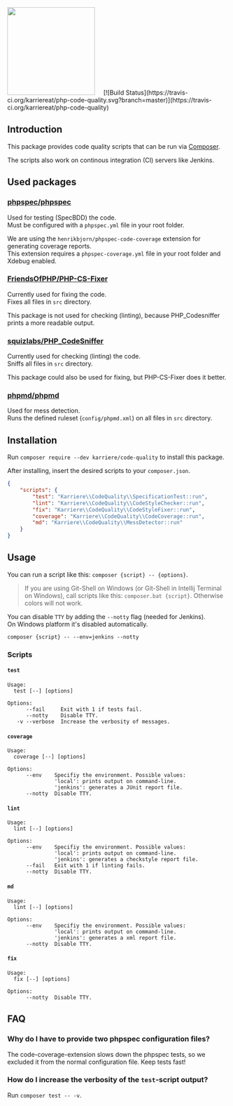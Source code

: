 <img width="200" src="https://www.karriere.at/images/layout/katlogo.svg">
<span>&nbsp;&nbsp;&nbsp;</span>
[![Build Status](https://travis-ci.org/karriereat/php-code-quality.svg?branch=master)](https://travis-ci.org/karriereat/php-code-quality)

## Introduction

This package provides code quality scripts that can be run via
[Composer](https://github.com/composer/composer).

The scripts also work on continous integration (CI) servers like Jenkins. 

## Used packages

### [phpspec/phpspec](https://github.com/phpspec/phpspec)

Used for testing (SpecBDD) the code.   
Must be configured with a `phpspec.yml` file in your root folder.

We are using the `henrikbjorn/phpspec-code-coverage` extension for generating coverage reports.   
This extension requires a `phpspec-coverage.yml` file in your root folder and Xdebug enabled.

### [FriendsOfPHP/PHP-CS-Fixer](https://github.com/FriendsOfPHP/PHP-CS-Fixer)

Currently used for fixing the code.   
Fixes all files in `src` directory.

This package is not used for checking (linting), because PHP_Codesniffer prints a 
more readable output.

### [squizlabs/PHP_CodeSniffer](https://github.com/squizlabs/PHP_CodeSniffer)

Currently used for checking (linting) the code.   
Sniffs all files in `src` directory.

This package could also be used for fixing, but PHP-CS-Fixer does it better.

### [phpmd/phpmd](https://github.com/phpmd/phpmd)

Used for mess detection.   
Runs the defined ruleset (`config/phpmd.xml`) on all files in `src` directory.

## Installation

Run `composer require --dev karriere/code-quality` to install this package.

After installing, insert the desired scripts to your `composer.json`.

```json
{
    "scripts": {
        "test": "Karriere\\CodeQuality\\SpecificationTest::run",
        "lint": "Karriere\\CodeQuality\\CodeStyleChecker::run",
        "fix": "Karriere\\CodeQuality\\CodeStyleFixer::run",
        "coverage": "Karriere\\CodeQuality\\CodeCoverage::run",
        "md": "Karriere\\CodeQuality\\MessDetector::run"
    }
}
```

## Usage

You can run a script like this: `composer {script} -- {options}`.

> If you are using Git-Shell on Windows (or Git-Shell in Intellij 
> Terminal on Windows), call scripts like this: `composer.bat {script}`.
> Otherwise colors will not work.

You can disable `TTY` by adding the `--notty` flag (needed for Jenkins).   
On Windows platform it's disabled automatically.

```
composer {script} -- --env=jenkins --notty
```

### Scripts

#### `test`

```
Usage:
  test [--] [options]

Options:
      --fail     Exit with 1 if tests fail.
      --notty    Disable TTY.
   -v --verbose  Increase the verbosity of messages.
```

#### `coverage`

```
Usage:
  coverage [--] [options]

Options:
      --env    Specifiy the environment. Possible values:
               'local': prints output on command-line.
               'jenkins': generates a JUnit report file.
      --notty  Disable TTY.

```

#### `lint`

```
Usage:
  lint [--] [options]

Options:
      --env    Specifiy the environment. Possible values:
               'local': prints output on command-line.
               'jenkins': generates a checkstyle report file.
      --fail   Exit with 1 if linting fails.
      --notty  Disable TTY.
```

#### `md`

```
Usage:
  lint [--] [options]

Options:
      --env    Specifiy the environment. Possible values:
               'local': prints output on command-line.
               'jenkins': generates a xml report file.
      --notty  Disable TTY.
```

#### `fix`

```
Usage:
  fix [--] [options]

Options:
      --notty  Disable TTY.
```

## FAQ

### Why do I have to provide two phpspec configuration files?

The code-coverage-extension slows down the phpspec tests, so we excluded it from the
normal configuration file. Keep tests fast!

### How do I increase the verbosity of the `test`-script output?

Run `composer test -- -v`.

